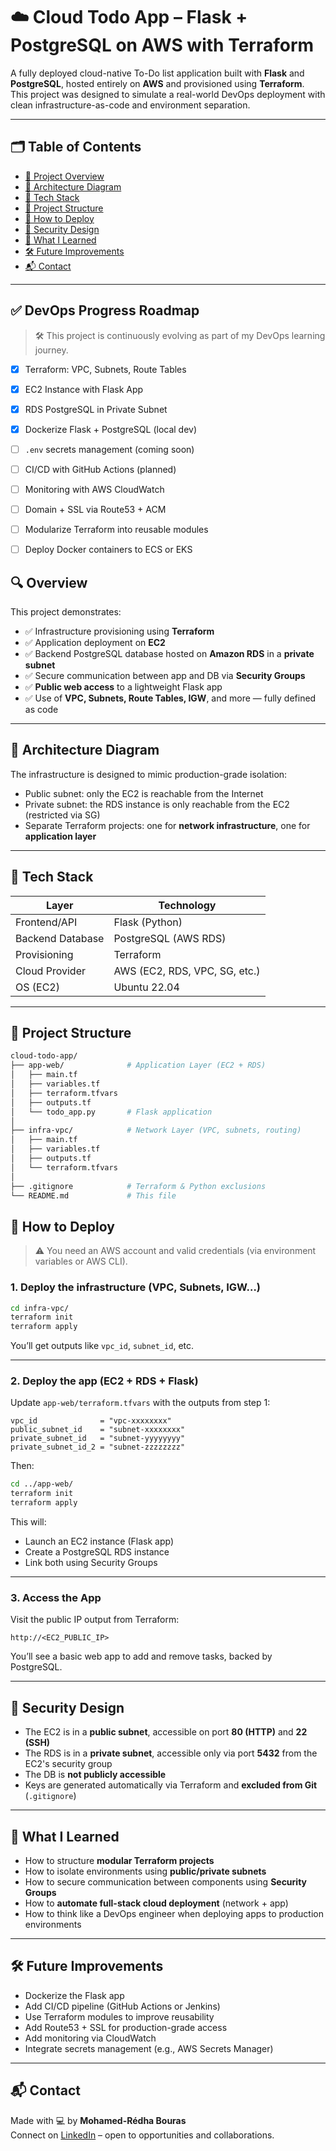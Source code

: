 
# ☁️ Cloud Todo App – Flask + PostgreSQL on AWS with Terraform

A fully deployed cloud-native To-Do list application built with **Flask** and **PostgreSQL**, hosted entirely on **AWS** and provisioned using **Terraform**.  
This project was designed to simulate a real-world DevOps deployment with clean infrastructure-as-code and environment separation.

---
## 🗂️ Table of Contents

- [📍 Project Overview](#-overview)
- [📐 Architecture Diagram](#-architecture-diagram)
- [🧱 Tech Stack](#-tech-stack)
- [📁 Project Structure](#-project-structure)
- [🚀 How to Deploy](#-how-to-deploy)
- [🔐 Security Design](#-security-design)
- [🧠 What I Learned](#-what-i-learned)
- [🛠️ Future Improvements](#-future-improvements)
- [📬 Contact](#-contact)

---

## ✅ DevOps Progress Roadmap

> 🛠️ This project is continuously evolving as part of my DevOps learning journey.

- [x] Terraform: VPC, Subnets, Route Tables  
- [x] EC2 Instance with Flask App  
- [x] RDS PostgreSQL in Private Subnet  
- [x] Dockerize Flask + PostgreSQL (local dev)  
- [ ] `.env` secrets management (coming soon)  
- [ ] CI/CD with GitHub Actions (planned)  
- [ ] Monitoring with AWS CloudWatch  
- [ ] Domain + SSL via Route53 + ACM  
- [ ] Modularize Terraform into reusable modules  
- [ ] Deploy Docker containers to ECS or EKS


## 🔍 Overview

This project demonstrates:

- ✅ Infrastructure provisioning using **Terraform**
- ✅ Application deployment on **EC2**
- ✅ Backend PostgreSQL database hosted on **Amazon RDS** in a **private subnet**
- ✅ Secure communication between app and DB via **Security Groups**
- ✅ **Public web access** to a lightweight Flask app
- ✅ Use of **VPC, Subnets, Route Tables, IGW**, and more — fully defined as code

---

## 📐 Architecture Diagram


The infrastructure is designed to mimic production-grade isolation:
- Public subnet: only the EC2 is reachable from the Internet
- Private subnet: the RDS instance is only reachable from the EC2 (restricted via SG)
- Separate Terraform projects: one for **network infrastructure**, one for **application layer**

---

## 🧱 Tech Stack

| Layer           | Technology     |
|------------------|----------------|
| Frontend/API     | Flask (Python) |
| Backend Database | PostgreSQL (AWS RDS) |
| Provisioning     | Terraform      |
| Cloud Provider   | AWS (EC2, RDS, VPC, SG, etc.) |
| OS (EC2)         | Ubuntu 22.04   |

---

## 📁 Project Structure

```bash
cloud-todo-app/
├── app-web/              # Application Layer (EC2 + RDS)
│   ├── main.tf
│   ├── variables.tf
│   ├── terraform.tfvars
│   ├── outputs.tf
│   └── todo_app.py       # Flask application
│
├── infra-vpc/            # Network Layer (VPC, subnets, routing)
│   ├── main.tf
│   ├── variables.tf
│   ├── outputs.tf
│   └── terraform.tfvars
│
├── .gitignore            # Terraform & Python exclusions
└── README.md             # This file
```

## 🚀 How to Deploy

> ⚠️ You need an AWS account and valid credentials (via environment variables or AWS CLI).

### 1. Deploy the infrastructure (VPC, Subnets, IGW…)

```bash
cd infra-vpc/
terraform init
terraform apply
```

You’ll get outputs like `vpc_id`, `subnet_id`, etc.

---

### 2. Deploy the app (EC2 + RDS + Flask)

Update `app-web/terraform.tfvars` with the outputs from step 1:

```hcl
vpc_id              = "vpc-xxxxxxxx"
public_subnet_id    = "subnet-xxxxxxxx"
private_subnet_id   = "subnet-yyyyyyyy"
private_subnet_id_2 = "subnet-zzzzzzzz"
```

Then:

```bash
cd ../app-web/
terraform init
terraform apply
```

This will:

- Launch an EC2 instance (Flask app)
- Create a PostgreSQL RDS instance
- Link both using Security Groups

---

### 3. Access the App

Visit the public IP output from Terraform:

```
http://<EC2_PUBLIC_IP>
```

You’ll see a basic web app to add and remove tasks, backed by PostgreSQL.

---

## 🔐 Security Design

- The EC2 is in a **public subnet**, accessible on port **80 (HTTP)** and **22 (SSH)**
- The RDS is in a **private subnet**, accessible only via port **5432** from the EC2's security group
- The DB is **not publicly accessible**
- Keys are generated automatically via Terraform and **excluded from Git** (`.gitignore`)

---

## 🧠 What I Learned

- How to structure **modular Terraform projects**
- How to isolate environments using **public/private subnets**
- How to secure communication between components using **Security Groups**
- How to **automate full-stack cloud deployment** (network + app)
- How to think like a DevOps engineer when deploying apps to production environments

---

## 🛠️ Future Improvements

- Dockerize the Flask app
- Add CI/CD pipeline (GitHub Actions or Jenkins)
- Use Terraform modules to improve reusability
- Add Route53 + SSL for production-grade access
- Add monitoring via CloudWatch
- Integrate secrets management (e.g., AWS Secrets Manager)

---

## 📬 Contact

Made with 💻 by **Mohamed-Rédha Bouras**  
Connect on [LinkedIn](https://www.linkedin.com/) – open to opportunities and collaborations.
